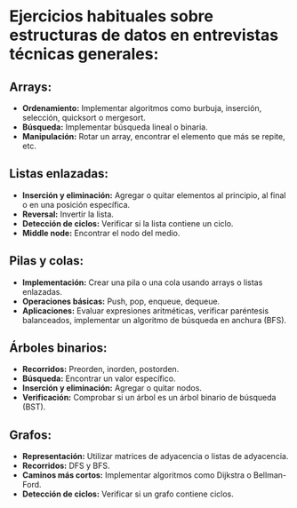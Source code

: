 #  Ejercicios habituales sobre estructuras de datos en entrevistas técnicas generales:

## Arrays:

- **Ordenamiento:** Implementar algoritmos como burbuja, inserción, selección, quicksort o mergesort.
- **Búsqueda:** Implementar búsqueda lineal o binaria.
- **Manipulación:** Rotar un array, encontrar el elemento que más se repite, etc.


## Listas enlazadas:

- **Inserción y eliminación:** Agregar o quitar elementos al principio, al final o en una posición específica.
- **Reversal:** Invertir la lista.
- **Detección de ciclos:** Verificar si la lista contiene un ciclo.
- **Middle node:** Encontrar el nodo del medio.

## Pilas y colas:

- **Implementación:** Crear una pila o una cola usando arrays o listas enlazadas.
- **Operaciones básicas:** Push, pop, enqueue, dequeue.
- **Aplicaciones:** Evaluar expresiones aritméticas, verificar paréntesis balanceados, implementar un algoritmo de búsqueda en anchura (BFS).

## Árboles binarios:

- **Recorridos:** Preorden, inorden, postorden.
- **Búsqueda:** Encontrar un valor específico.
- **Inserción y eliminación:** Agregar o quitar nodos.
- **Verificación:** Comprobar si un árbol es un árbol binario de búsqueda (BST).

## Grafos:

- **Representación:** Utilizar matrices de adyacencia o listas de adyacencia.
- **Recorridos:** DFS y BFS.
- **Caminos más cortos:** Implementar algoritmos como Dijkstra o Bellman-Ford.
- **Detección de ciclos:** Verificar si un grafo contiene ciclos.
